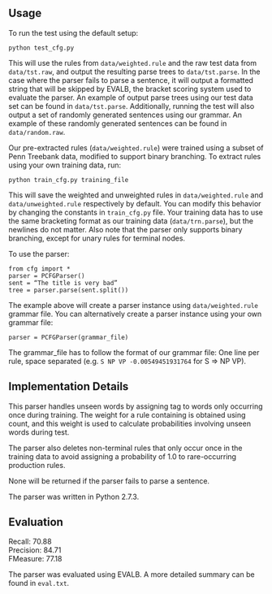 Usage
-----
To run the test using the default setup:
```
python test_cfg.py
```

This will use the rules from `data/weighted.rule` and the raw test data from `data/tst.raw`, and output the resulting parse trees to `data/tst.parse`. In the case where the parser fails to parse a sentence, it will output a formatted string that will be skipped by EVALB, the bracket scoring system used to evaluate the parser. An example of output parse trees using our test data set can be found in `data/tst.parse`. Additionally, running the test will also output a set of randomly generated sentences using our grammar. An example of these randomly generated sentences can be found in `data/random.raw`.

Our pre-extracted rules (`data/weighted.rule`) were trained using a subset of Penn Treebank data, modified to support binary branching. To extract rules using your own training data, run:
```
python train_cfg.py training_file
```

This will save the weighted and unweighted rules in `data/weighted.rule` and `data/unweighted.rule` respectively by default. You can modify this behavior by changing the constants in `train_cfg.py` file. Your training data has to use the same bracketing format as our training data (`data/trn.parse`), but the newlines do not matter. Also note that the parser only supports binary branching, except for unary rules for terminal nodes.

To use the parser:
```
from cfg import *
parser = PCFGParser()
sent = “The title is very bad”
tree = parser.parse(sent.split())
```

The example above will create a parser instance using `data/weighted.rule` grammar file. You can alternatively create a parser instance using your own grammar file:
```
parser = PCFGParser(grammar_file)
```

The grammar_file has to follow the format of our grammar file: One line per rule, space separated (e.g. `S NP VP -0.00549451931764` for S => NP VP).

Implementation Details
----------------------
This parser handles unseen words by assigning <UNK> tag to words only occurring once during training. The weight for a rule containing <UNK> is obtained using <UNK> count, and this weight is used to calculate probabilities involving unseen words during test.

The parser also deletes non-terminal rules that only occur once in the training data to avoid assigning a probability of 1.0 to rare-occurring production rules.

None will be returned if the parser fails to parse a sentence.

The parser was written in Python 2.7.3.

Evaluation
----------
Recall: 70.88  
Precision: 84.71  
FMeasure: 77.18

The parser was evaluated using EVALB. A more detailed summary can be found in `eval.txt`.